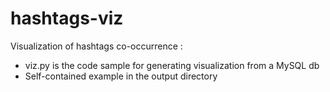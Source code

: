 # hashtags-viz
Visualization of hashtags co-occurrence : 
- viz.py is the code sample for generating visualization from a MySQL db
- Self-contained example in the output directory
